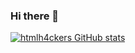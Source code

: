 ### Hi there 👋

[![htmlh4ckers GitHub stats](https://github-readme-stats.vercel.app/api?username=htmlh4cker)](https://github.com/anuraghazra/github-readme-stats)

<!--
**htmlh4cker/htmlh4cker** is a ✨ _special_ ✨ repository because its `README.md` (this file) appears on your GitHub profile.

Here are some ideas to get you started:

- 🔭 I’m currently working on ...
- 🌱 I’m currently learning ...
- 👯 I’m looking to collaborate on ...
- 🤔 I’m looking for help with ...
- 💬 Ask me about ...
- 📫 How to reach me: ...
- 😄 Pronouns: ...
- ⚡ Fun fact: ...
-->
